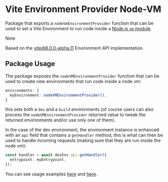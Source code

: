 # Vite Environment Provider Node-VM

Package that exports a `nodeVmEnvironmentProvider` function that can be used to set a Vite Environment to run code inside a [Node.js `vm` module](https://nodejs.org/api/vm.html).

> [!NOTE]
> Based on the [vite@6.0.0-alpha.11](https://www.npmjs.com/package/vite/v/6.0.0-alpha.11) Environment API implementation.

## Package Usage

The package exposes the `nodeVMEnvironmentProvider` function that can be used to create new environments that run code inside a node vm:
```ts
environments: {
  myEnvironment: nodeVMEnvironmentProvider(),
}
```

this sets both a `dev` and a `build` environments (of course users can also process the `nodeVMEnvironmentProvider` returned value to tweak the returned environments and/or use only one of them).

In the case of the dev environment, the environment instance is enhanced with an `api` field that contains a `getHandler` method, this is what can then be used to handle incoming requests (making sure that they are run inside the node vm):
```ts
const handler = await devEnv.api.getHandler({
  entrypoint: myEntrypoint,
});
```

You can see usage examples [here](../../examples/dummy-framework/frameworkPlugin.ts) and [here](https://github.com/dario-piotrowicz/remix/blob/2.9.1-vite-env-2/packages/remix-dev/vite/plugin.ts).
